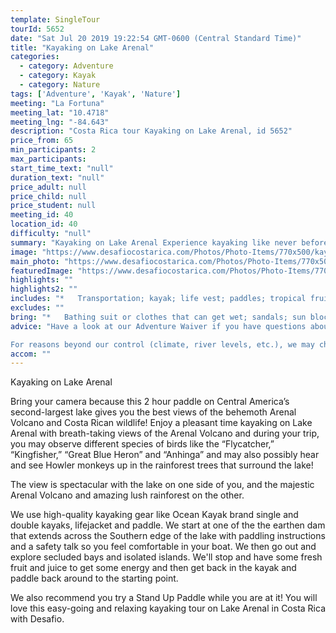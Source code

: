 ```yaml
---
template: SingleTour
tourId: 5652
date: "Sat Jul 20 2019 19:22:54 GMT-0600 (Central Standard Time)"
title: "Kayaking on Lake Arenal"
categories: 
  - category: Adventure
  - category: Kayak
  - category: Nature
tags: ['Adventure', 'Kayak', 'Nature']
meeting: "La Fortuna"
meeting_lat: "10.4718"
meeting_lng: "-84.643"
description: "Costa Rica tour Kayaking on Lake Arenal, id 5652"
price_from: 65
min_participants: 2
max_participants: 
start_time_text: "null"
duration_text: "null"
price_adult: null
price_child: null
price_student: null
meeting_id: 40
location_id: 40
difficulty: "null"
summary: "Kayaking on Lake Arenal Experience kayaking like never before! Kayak on the stunningly beautiful Lake Arenal with views of the massive Arenal Volcano! During your trip, you’ll have the opportunity to observe different species of birds like the “Flycatcher”, “Kingfisher”, “Great Blue Heron” and “Anhinga” and you may also see and hear Howler monkeys! Also available on the peaceful Penas Blancas river."
image: "https://www.desafiocostarica.com/Photos/Photo-Items/770x500/kayaking-on-lake-arenal-3.jpg"
main_photo: "https://www.desafiocostarica.com/Photos/Photo-Items/770x500/kayaking-on-lake-arenal-3.jpg"
featuredImage: "https://www.desafiocostarica.com/Photos/Photo-Items/770x500/kayaking-on-lake-arenal-3.jpg"
highlights: ""
highlights2: ""
includes: "*   Transportation; kayak; life vest; paddles; tropical fruit snack; beverage; bilingual naturalist guide"
excludes: ""
bring: "*   Bathing suit or clothes that can get wet; sandals; sun block; waterproof camera"
advice: "Have a look at our Adventure Waiver if you have questions about our Costa Rica adventure tour policies.

For reasons beyond our control (climate, river levels, etc.), we may change to a more-suitable tour with an equal or similar adventure-appeal or offer other tour options so you don't miss out on a fun day in Costa Rica. We reserve the right to cancel a trip due to unfavorable conditions & will only run a tour according to our policies. Full refund is given if (on rare occasion) no tour is run. This adventure involves some inherent risk and physical exertion, so you must be in good physical conditions!NOTE: We have an extra transport charge for hotels outside of our normal pick-up"
accom: ""
---
```

Kayaking on Lake Arenal

Bring your camera because this 2 hour paddle on Central America’s second-largest lake gives you the best views of the behemoth Arenal Volcano and Costa Rican wildlife! Enjoy a pleasant time kayaking on Lake Arenal with breath-taking views of the Arenal Volcano and during your trip, you may observe different species of birds like the “Flycatcher,” “Kingfisher,” “Great Blue Heron” and “Anhinga” and may also possibly hear and see Howler monkeys up in the rainforest trees that surround the lake!

The view is spectacular with the lake on one side of you, and the majestic Arenal Volcano and amazing lush rainforest on the other.

We use high-quality kayaking gear like Ocean Kayak brand single and double kayaks, lifejacket and paddle. We start at one of the the earthen dam that extends across the Southern edge of the lake with paddling instructions and a safety talk so you feel comfortable in your boat. We then go out and explore secluded bays and isolated islands. We'll stop and have some fresh fruit and juice to get some energy and then get back in the kayak and paddle back around to the starting point.

We also recommend you try a Stand Up Paddle while you are at it! You will love this easy-going and relaxing kayaking tour on Lake Arenal in Costa Rica with Desafio.